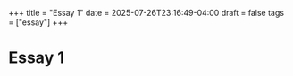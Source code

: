 +++
title = "Essay 1"
date = 2025-07-26T23:16:49-04:00
draft = false
tags = ["essay"]
+++


# Essay 1